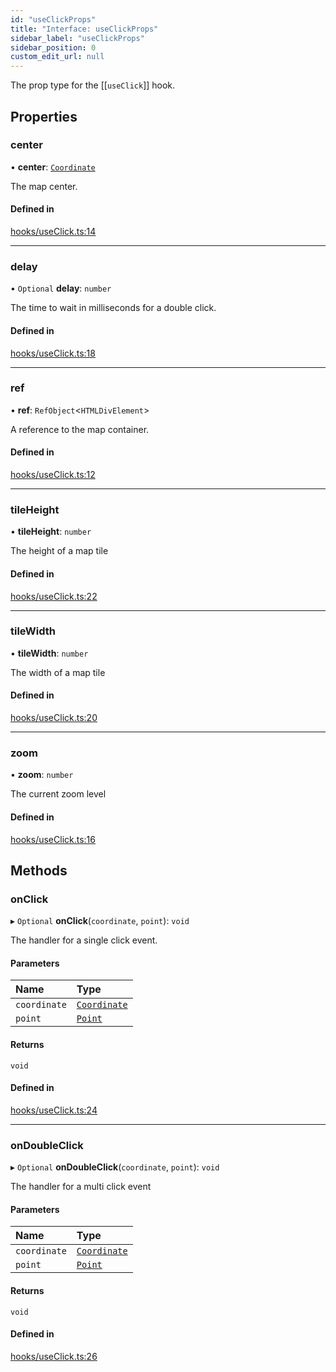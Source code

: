 ```yaml
---
id: "useClickProps"
title: "Interface: useClickProps"
sidebar_label: "useClickProps"
sidebar_position: 0
custom_edit_url: null
---
```


The prop type for the [[`useClick`]] hook.

## Properties

### center

• **center**: [`Coordinate`](Coordinate.md)

The map center.

#### Defined in

[hooks/useClick.ts:14](https://github.com/rob-blackbourn/jetblack-map/blob/91a620d/src/hooks/useClick.ts#L14)

___

### delay

• `Optional` **delay**: `number`

The time to wait in milliseconds for a double click.

#### Defined in

[hooks/useClick.ts:18](https://github.com/rob-blackbourn/jetblack-map/blob/91a620d/src/hooks/useClick.ts#L18)

___

### ref

• **ref**: `RefObject`<`HTMLDivElement`\>

A reference to the map container.

#### Defined in

[hooks/useClick.ts:12](https://github.com/rob-blackbourn/jetblack-map/blob/91a620d/src/hooks/useClick.ts#L12)

___

### tileHeight

• **tileHeight**: `number`

The height of a map tile

#### Defined in

[hooks/useClick.ts:22](https://github.com/rob-blackbourn/jetblack-map/blob/91a620d/src/hooks/useClick.ts#L22)

___

### tileWidth

• **tileWidth**: `number`

The width of a map tile

#### Defined in

[hooks/useClick.ts:20](https://github.com/rob-blackbourn/jetblack-map/blob/91a620d/src/hooks/useClick.ts#L20)

___

### zoom

• **zoom**: `number`

The current zoom level

#### Defined in

[hooks/useClick.ts:16](https://github.com/rob-blackbourn/jetblack-map/blob/91a620d/src/hooks/useClick.ts#L16)

## Methods

### onClick

▸ `Optional` **onClick**(`coordinate`, `point`): `void`

The handler for a single click event.

#### Parameters

| Name | Type |
| :------ | :------ |
| `coordinate` | [`Coordinate`](Coordinate.md) |
| `point` | [`Point`](../modules.md#point) |

#### Returns

`void`

#### Defined in

[hooks/useClick.ts:24](https://github.com/rob-blackbourn/jetblack-map/blob/91a620d/src/hooks/useClick.ts#L24)

___

### onDoubleClick

▸ `Optional` **onDoubleClick**(`coordinate`, `point`): `void`

The handler for a multi click event

#### Parameters

| Name | Type |
| :------ | :------ |
| `coordinate` | [`Coordinate`](Coordinate.md) |
| `point` | [`Point`](../modules.md#point) |

#### Returns

`void`

#### Defined in

[hooks/useClick.ts:26](https://github.com/rob-blackbourn/jetblack-map/blob/91a620d/src/hooks/useClick.ts#L26)
